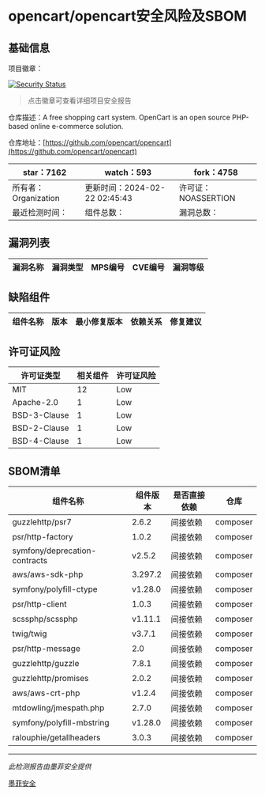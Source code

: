 # opencart/opencart安全风险及SBOM

## 基础信息

项目徽章：

[![Security Status](https://www.murphysec.com/platform3/v31/badge/1760382747651186688.svg)](https://www.murphysec.com/console/report/1691516826202034176/1760382747651186688)

> 点击徽章可查看详细项目安全报告

仓库描述：A free shopping cart system. OpenCart is an open source PHP-based online e-commerce solution.

仓库地址：[https://github.com/opencart/opencart](https://github.com/opencart/opencart)

| star：7162 | watch：593 | fork：4758 |
| ----------- | -------------- | ------------ |
| 所有者：Organization | 更新时间：2024-02-22 02:45:43 | 许可证：NOASSERTION |
| 最近检测时间： | 组件总数： | 漏洞总数： |




## 漏洞列表

| 漏洞名称 | 漏洞类型 | MPS编号 | CVE编号 | 漏洞等级 |
| ------- | ------ | ------- | ------ | ----- |





## 缺陷组件

| 组件名称 | 版本 | 最小修复版本 | 依赖关系 | 修复建议 |
| -------- | ---- | ------------ | -------- | -------- |





## 许可证风险

| 许可证类型 | 相关组件 | 许可证风险 |
| ---------- | -------- | ---------- |
|MIT|12|Low|
|Apache-2.0|1|Low|
|BSD-3-Clause|1|Low|
|BSD-2-Clause|1|Low|
|BSD-4-Clause|1|Low|




## SBOM清单

| 组件名称 | 组件版本 | 是否直接依赖 | 仓库 |
| -------- | -------- | ------------ | ---- |
|guzzlehttp/psr7|2.6.2|间接依赖|composer|
|psr/http-factory|1.0.2|间接依赖|composer|
|symfony/deprecation-contracts|v2.5.2|间接依赖|composer|
|aws/aws-sdk-php|3.297.2|间接依赖|composer|
|symfony/polyfill-ctype|v1.28.0|间接依赖|composer|
|psr/http-client|1.0.3|间接依赖|composer|
|scssphp/scssphp|v1.11.1|间接依赖|composer|
|twig/twig|v3.7.1|间接依赖|composer|
|psr/http-message|2.0|间接依赖|composer|
|guzzlehttp/guzzle|7.8.1|间接依赖|composer|
|guzzlehttp/promises|2.0.2|间接依赖|composer|
|aws/aws-crt-php|v1.2.4|间接依赖|composer|
|mtdowling/jmespath.php|2.7.0|间接依赖|composer|
|symfony/polyfill-mbstring|v1.28.0|间接依赖|composer|
|ralouphie/getallheaders|3.0.3|间接依赖|composer|


------

*此检测报告由墨菲安全提供*

[墨菲安全](www.murphysec.com)
